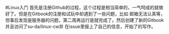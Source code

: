 #Linux入门
  首先是注册Github的过程，这个过程是相当简单的，一气呵成的就做好了。但是在Gitbook的注册和试玩中却遇到了一些问题，比如
  邮箱无法认真等，但事后发现是服务器的问题，第二周再运行是就完成了。然后创建了新的Gitbook并且访问了su-da/linux-cw并
  在issue里报上了自己的信息，开始了的写作。

